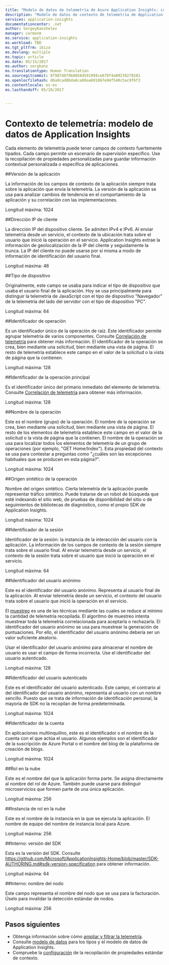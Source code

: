 ```yaml
---
title: "Modelo de datos de telemetría de Azure Application Insights: contexto de telemetría | Microsoft Docs"
description: "Modelo de datos de contexto de telemetría de Application Insights"
services: application-insights
documentationcenter: .net
author: SergeyKanzhelev
manager: carmonm
ms.service: application-insights
ms.workload: TBD
ms.tgt_pltfrm: ibiza
ms.devlang: multiple
ms.topic: article
ms.date: 05/15/2017
ms.author: sergkanz
ms.translationtype: Human Translation
ms.sourcegitcommit: 8f987d079b8658d591994ce678f4a09239270181
ms.openlocfilehash: d6a0cad8bda6ca68aa691867e84f540c5ac9f6f3
ms.contentlocale: es-es
ms.lasthandoff: 05/18/2017


---
```

# <a name="telemetry-context-application-insights-data-model"></a>Contexto de telemetría: modelo de datos de Application Insights

Cada elemento de telemetría puede tener campos de contexto fuertemente tipados. Cada campo permite un escenario de supervisión específico. Use la recopilación de propiedades personalizadas para guardar información contextual personalizada o específica de aplicaciones.


##<a name="application-version"></a>Versión de la aplicación

La información de los campos de contexto de la aplicación siempre trata sobre la aplicación que envía la telemetría. La versión de la aplicación se usa para analizar cambios de tendencia en el comportamiento de la aplicación y su correlación con las implementaciones.

Longitud máxima: 1024


##<a name="client-ip-address"></a>Dirección IP de cliente

La dirección IP del dispositivo cliente. Se admiten IPv4 e IPv6. Al enviar telemetría desde un servicio, el contexto de la ubicación trata sobre el usuario que inició la operación en el servicio. Application Insights extrae la información de geolocalización de la IP del cliente y seguidamente la trunca. La IP del cliente no puede usarse por sí misma a modo de información de identificación del usuario final. 

Longitud máxima: 46


##<a name="device-type"></a>Tipo de dispositivo

Originalmente, este campo se usaba para indicar el tipo de dispositivo que usaba el usuario final de la aplicación. Hoy se usa principalmente para distinguir la telemetría de JavaScript con el tipo de dispositivo "Navegador" de la telemetría del lado del servidor con el tipo de dispositivo "PC".

Longitud máxima: 64


##<a name="operation-id"></a>Identificador de operación

Es un identificador único de la operación de raíz. Este identificador permite agrupar telemetría de varios componentes. Consulte [Correlación de telemetría](application-insights-correlation.md) para obtener más información. El identificador de la operación se crea, bien mediante una solicitud, bien mediante una vista de página. El resto de telemetría establece este campo en el valor de la solicitud o la vista de página que la contienen. 

Longitud máxima: 128


##<a name="parent-operation-id"></a>Identificador de la operación principal

Es el identificador único del primario inmediato del elemento de telemetría. Consulte [Correlación de telemetría](application-insights-correlation.md) para obtener más información.

Longitud máxima: 128


##<a name="operation-name"></a>Nombre de la operación

Este es el nombre (grupo) de la operación. El nombre de la operación se crea, bien mediante una solicitud, bien mediante una vista de página. El resto de los elementos de telemetría establece este campo en el valor de la solicitud o la vista de página que la contienen. El nombre de la operación se usa para localizar todos los elementos de telemetría de un grupo de operaciones (por ejemplo, "GET Home/Index"). Esta propiedad del contexto se usa para contestar a preguntas como "¿cuáles son las excepciones habituales que se producen en esta página?".

Longitud máxima: 1024


##<a name="synthetic-source-of-the-operation"></a>Origen sintético de la operación

Nombre del origen sintético. Cierta telemetría de la aplicación puede representar tráfico sintético. Puede tratarse de un robot de búsqueda que esté indexando el sitio web, de pruebas de disponibilidad del sitio o de seguimientos de bibliotecas de diagnóstico, como el propio SDK de Application Insights.

Longitud máxima: 1024


##<a name="session-id"></a>Identificador de la sesión

Identificador de la sesión: la instancia de la interacción del usuario con la aplicación. La información de los campos de contexto de la sesión siempre trata sobre el usuario final. Al enviar telemetría desde un servicio, el contexto de la sesión trata sobre el usuario que inició la operación en el servicio.

Longitud máxima: 64


##<a name="anonymous-user-id"></a>Identificador del usuario anónimo

Este es el identificador del usuario anónimo. Representa al usuario final de la aplicación. Al enviar telemetría desde un servicio, el contexto del usuario trata sobre el usuario que inició la operación en el servicio.

El [muestreo](app-insights-sampling.md) es una de las técnicas mediante las cuales se reduce al mínimo la cantidad de telemetría recopilada. El algoritmo de muestreo intenta muestrear toda la telemetría correlacionada para aceptarla o rechazarla. El identificador del usuario anónimo se usa para muestrear la generación de puntuaciones. Por ello, el identificador del usuario anónimo debería ser un valor suficiente aleatorio. 

Usar el identificador del usuario anónimo para almacenar el nombre de usuario es usar el campo de forma incorrecta. Use el identificador del usuario autenticado.

Longitud máxima: 128


##<a name="authenticated-user-id"></a>Identificador del usuario autenticado

Este es el identificador del usuario autenticado. Este campo, el contrario al del identificador del usuario anónimo, representa al usuario con un nombre sencillo. Puesto que se trata de información de identificación personal, la mayoría de SDK no la recopilan de forma predeterminada.

Longitud máxima: 1024


##<a name="account-id"></a>Identificador de la cuenta

En aplicaciones multiinquilino, este es el identificador o el nombre de la cuenta con el que actúa el usuario. Algunos ejemplos son el identificador de la suscripción de Azure Portal o el nombre del blog de la plataforma de creación de blogs.

Longitud máxima: 1024


##<a name="cloud-role"></a>Rol en la nube

Este es el nombre del que la aplicación forma parte. Se asigna directamente al nombre del rol de Azure. También puede usarse para distinguir microservicios que formen parte de una única aplicación.

Longitud máxima: 256


##<a name="cloud-role-instance"></a>Instancia de rol en la nube

Este es el nombre de la instancia en la que se ejecuta la aplicación. El nombre de equipo del nombre de instancia local para Azure.

Longitud máxima: 256


##<a name="internal-sdk-version"></a>Interno: versión del SDK

Esta es la versión del SDK. Consulte https://github.com/Microsoft/ApplicationInsights-Home/blob/master/SDK-AUTHORING.md#sdk-version-specification para obtener información.

Longitud máxima: 64


##<a name="internal-node-name"></a>Interno: nombre del nodo

Este campo representa el nombre del nodo que se usa para la facturación. Úselo para invalidar la detección estándar de nodos.

Longitud máxima: 256


## <a name="next-steps"></a>Pasos siguientes

- Obtenga información sobre cómo [ampliar y filtrar la telemetría](app-insights-api-filtering-sampling.md).
- Consulte [modelo de datos](application-insights-data-model.md) para los tipos y el modelo de datos de Application Insights.
- Compruebe la [configuración](app-insights-configuration-with-applicationinsights-config.md#telemetry-initializers-aspnet) de la recopilación de propiedades estándar de contexto.


